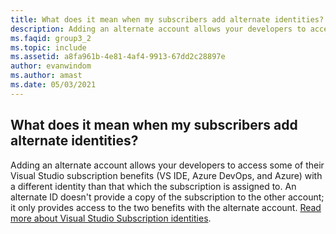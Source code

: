 ```yaml
---
title: What does it mean when my subscribers add alternate identities?
description: Adding an alternate account allows your developers to access some of their Visual Studio subscription benefits (VS IDE, Azure DevOps...
ms.faqid: group3_2
ms.topic: include
ms.assetid: a8fa961b-4e81-4af4-9913-67dd2c28897e
author: evanwindom
ms.author: amast
ms.date: 05/03/2021
---
```


## What does it mean when my subscribers add alternate identities?

Adding an alternate account allows your developers to access some of their Visual Studio subscription benefits (VS IDE, Azure DevOps, and Azure) with a different identity than that which the subscription is assigned to. An alternate ID doesn't provide a copy of the subscription to the other account; it only provides access to the two benefits with the alternate account. [Read more about Visual Studio Subscription identities](https://docs.microsoft.com/visualstudio/subscriptions/vs-alternate-identity).
